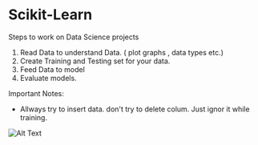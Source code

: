 # Scikit-Learn

Steps to work on Data Science projects
1. Read Data to understand Data. ( plot graphs , data types etc.)
2. Create Training and Testing set for your data.
3. Feed Data to model
4. Evaluate models.

Important Notes:
- Allways try to insert data. don't try to delete colum. Just ignor it while training.

![Alt Text](https://scikit-learn.org/stable/_static/ml_map.png)

